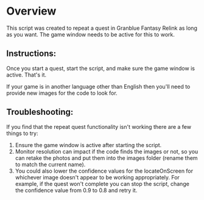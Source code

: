 # Overview

This script was created to repeat a quest in Granblue Fantasy Relink as long as you want. The game window needs to be active for this to work.

## Instructions:
Once you start a quest, start the script, and make sure the game window is active. That's it.

If your game is in another language other than English then you'll need to provide new images for the code to look for.

## Troubleshooting:
If you find that the repeat quest functionality isn't working there are a few things to try:
1. Ensure the game window is active after starting the script.
2. Monitor resolution can impact if the code finds the images or not, so you can retake the photos and put them into the images folder (rename them to match the current name).
3. You could also lower the confidence values for the locateOnScreen for whichever image doesn't appear to be working appropriately. For example, if the quest won't complete you can stop the script, change the confidence value from 0.9 to 0.8 and retry it.
